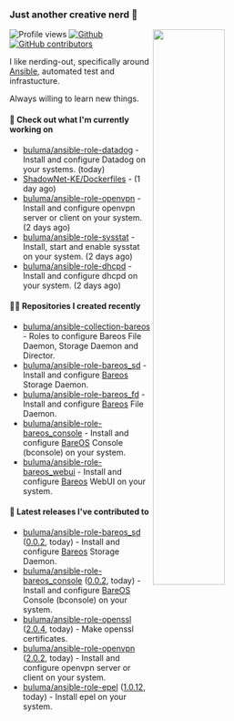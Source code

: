 ### Just another creative nerd 👋


![Profile views](https://gpvc.arturio.dev/buluma) <a href="https://gitstats.me/buluma">
  <img align="right" src="https://github-readme-stats.vercel.app/api?username=buluma&theme=gotham&show_icons=true" width="50%"/>
</a>
[![Github](https://img.shields.io/badge/-buluma-black?style=flat&labelColor=black&logo=github&logoColor=white&include_all_commits=true&count_private=true)](https://gitstats.me/buluma)
[![GitHub contributors](https://img.shields.io/github/contributors/buluma/badges.svg)](https://GitHub.com/buluma/badges/graphs/contributors/)

I like nerding-out, specifically around [Ansible](https://github.com/ansible/ansible), automated test and infrastucture.

Always willing to learn new things.

#### 👷 Check out what I'm currently working on

- [buluma/ansible-role-datadog](https://github.com/buluma/ansible-role-datadog) - Install and configure Datadog on your systems. (today)
- [ShadowNet-KE/Dockerfiles](https://github.com/ShadowNet-KE/Dockerfiles) -  (1 day ago)
- [buluma/ansible-role-openvpn](https://github.com/buluma/ansible-role-openvpn) - Install and configure openvpn server or client on your system. (2 days ago)
- [buluma/ansible-role-sysstat](https://github.com/buluma/ansible-role-sysstat) - Install, start and enable sysstat on your system. (2 days ago)
- [buluma/ansible-role-dhcpd](https://github.com/buluma/ansible-role-dhcpd) - Install and configure dhcpd on your system. (2 days ago)

#### 👨‍💻 Repositories I created recently

- [buluma/ansible-collection-bareos](https://github.com/buluma/ansible-collection-bareos) - Roles to configure Bareos File Daemon, Storage Daemon and Director.
- [buluma/ansible-role-bareos_sd](https://github.com/buluma/ansible-role-bareos_sd) - Install and configure [Bareos](https://www.bareos.com/) Storage Daemon.
- [buluma/ansible-role-bareos_fd](https://github.com/buluma/ansible-role-bareos_fd) - Install and configure [Bareos](https://www.bareos.com/) File Daemon.
- [buluma/ansible-role-bareos_console](https://github.com/buluma/ansible-role-bareos_console) - Install and configure [BareOS](https://www.bareos.com/) Console (bconsole) on your system.
- [buluma/ansible-role-bareos_webui](https://github.com/buluma/ansible-role-bareos_webui) - Install and configure [Bareos](https://www.bareos.com/) WebUI on your system.

#### 🚀 Latest releases I've contributed to

- [buluma/ansible-role-bareos_sd](https://github.com/buluma/ansible-role-bareos_sd) ([0.0.2](https://github.com/buluma/ansible-role-bareos_sd/releases/tag/0.0.2), today) - Install and configure [Bareos](https://www.bareos.com/) Storage Daemon.
- [buluma/ansible-role-bareos_console](https://github.com/buluma/ansible-role-bareos_console) ([0.0.2](https://github.com/buluma/ansible-role-bareos_console/releases/tag/0.0.2), today) - Install and configure [BareOS](https://www.bareos.com/) Console (bconsole) on your system.
- [buluma/ansible-role-openssl](https://github.com/buluma/ansible-role-openssl) ([2.0.4](https://github.com/buluma/ansible-role-openssl/releases/tag/2.0.4), today) - Make openssl certificates.
- [buluma/ansible-role-openvpn](https://github.com/buluma/ansible-role-openvpn) ([2.0.2](https://github.com/buluma/ansible-role-openvpn/releases/tag/2.0.2), today) - Install and configure openvpn server or client on your system.
- [buluma/ansible-role-epel](https://github.com/buluma/ansible-role-epel) ([1.0.12](https://github.com/buluma/ansible-role-epel/releases/tag/1.0.12), today) - Install epel on your system.


